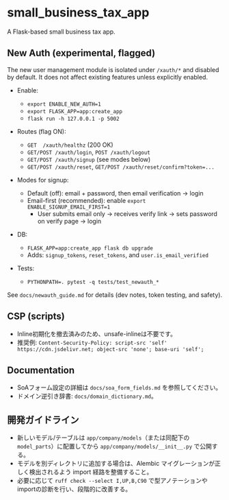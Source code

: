 # small_business_tax_app

A Flask-based small business tax app.

## New Auth (experimental, flagged)

The new user management module is isolated under `/xauth/*` and disabled by default. It does not affect existing features unless explicitly enabled.

- Enable:
  - `export ENABLE_NEW_AUTH=1`
  - `export FLASK_APP=app:create_app`
  - `flask run -h 127.0.0.1 -p 5002`
- Routes (flag ON):
  - `GET  /xauth/healthz` (200 OK)
  - `GET/POST /xauth/login`, `POST /xauth/logout`
  - `GET/POST /xauth/signup` (see modes below)
  - `GET/POST /xauth/reset`, `GET/POST /xauth/reset/confirm?token=...`
- Modes for signup:
  - Default (off): email + password, then email verification → login
  - Email-first (recommended): enable `export ENABLE_SIGNUP_EMAIL_FIRST=1`
    - User submits email only → receives verify link → sets password on verify page → login

- DB:
  - `FLASK_APP=app:create_app flask db upgrade`
  - Adds: `signup_tokens`, `reset_tokens`, and `user.is_email_verified`
- Tests:
  - `PYTHONPATH=. pytest -q tests/test_newauth_*`

See `docs/newauth_guide.md` for details (dev notes, token testing, and safety).


## CSP (scripts)
- Inline初期化を撤去済みのため、unsafe-inlineは不要です。
- 推奨例: `Content-Security-Policy: script-src 'self' https://cdn.jsdelivr.net; object-src 'none'; base-uri 'self';`

## Documentation
- SoAフォーム設定の詳細は `docs/soa_form_fields.md` を参照してください。
- ドメイン逆引き辞書: `docs/domain_dictionary.md`。

## 開発ガイドライン
- 新しいモデル/テーブルは `app/company/models`（または同配下の `model_parts`）に配置してから `app/company/models/__init__.py` で公開する。
- モデルを別ディレクトリに追加する場合は、Alembic マイグレーションが正しく検出されるよう import 経路を整備すること。
- 必要に応じて `ruff check --select I,UP,B,C90` で型アノテーションやimportの診断を行い、段階的に改善する。
